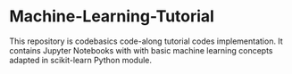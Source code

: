 # Machine-Learning-Tutorial
This repository is codebasics code-along tutorial codes implementation.
It contains Jupyter Notebooks with with basic machine learning concepts adapted in scikit-learn Python module.
